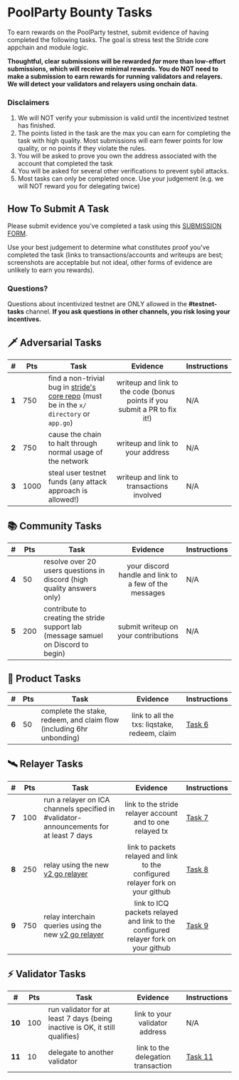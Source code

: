 # PoolParty Bounty Tasks

To earn rewards on the PoolParty testnet, submit evidence of having completed the following tasks. The goal is stress test the Stride core appchain and module logic. 

**Thoughtful, clear submissions will be rewarded ***far*** more than low-effort submissions, which will receive minimal rewards. You do NOT need to make a submission to earn rewards for running validators and relayers. We will detect your validators and relayers using onchain data.**


### Disclaimers
1. We will NOT verify your submission is valid until the incentivized testnet has finished.
2. The points listed in the task are the max you can earn for completing the task with high quality. Most submissions will earn fewer points for low quality, or no points if they violate the rules.
3. You will be asked to prove you own the address associated with the account that completed the task
4. You will be asked for several other verifications to prevent sybil attacks. 
5. Most tasks can only be completed once. Use your judgement (e.g. we will NOT reward you for delegating twice)
## How To Submit A Task
Please submit evidence you've completed a task using this [SUBMISSION FORM](https://forms.gle/urhJDEkqfMM9h1367).

Use your best judgement to determine what constitutes proof you've completed the task (links to transactions/accounts and writeups are best; screenshots are acceptable but not ideal, other forms of evidence are unlikely to earn you rewards).  

### Questions?
Questions about incentivized testnet are ONLY allowed in the **#testnet-tasks** channel. **If you ask questions in other channels, you risk losing your incentives.**


## 🗡️ Adversarial Tasks
| #     | Pts  |  Task                                                                                                                             | Evidence                                                                  | Instructions |
| ----- | ---- | --------------------------------------------------------------------------------------------------------------------------------- |:-------------:                                                            | ------------ |
| **1** | 750  | find a non-trivial bug in [stride's core repo](https://github.com/Stride-Labs/stride) (must be in the `x/ directory` or `app.go`) | writeup and link to the code (bonus points if you submit a PR to fix it!) | N/A          |    
| **2** | 750  | cause the chain to halt through normal usage of the network                                                                       | writeup and link to your address                                          | N/A          |  
| **3** | 1000 | steal user testnet funds (any attack approach is allowed!)                                                                        | writeup and link to transactions involved                                 | N/A          |  


## 📚 Community Tasks
| #     | Pts |  Task                                                                              | Evidence                                               | Instructions |
| ----- | --- | ---------------------------------------------------------------------------------- |:------------------------------------------------------:| ------------ |
| **4** | 50  | resolve over 20 users questions in discord (high quality answers only)             | your discord handle and link to a few of the messages  | N/A          |
| **5** | 200 | contribute to creating the stride support lab (message samuel on Discord to begin) | submit writeup on your contributions                   | N/A          |

## 🌊 Product Tasks
| #     | Pts |  Task                                                                |                                     Evidence | Instructions      |
| ----- | --- | -------------------------------------------------------------------- |:--------------------------------------------:| ----------------- |
| **6** | 50  | complete the stake, redeem, and claim flow (including 6hr unbonding) | link to all the txs: liqstake, redeem, claim | [Task 6](./06.md) |

## 🛰  Relayer Tasks 

| #     | Pts |  Task                                                                                                             | Evidence                                                                           | Instructions      |
| ----- | --- | ----------------------------------------------------------------------------------------------------------------- |:----------------------------------------------------------------------------------:| ----------------- |
| **7** | 100 | run a relayer on ICA channels specified in #validator-announcements for at least 7 days                           | link to the stride relayer account and to one relayed tx                           | [Task 7](./07.md) |
| **8** | 250 | relay using the new [v2 go relayer](https://github.com/cosmos/relayer/releases/tag/v2.0.0-rc4)                    | link to packets relayed and link to the configured relayer fork on your github     | [Task 8](./08.md) |
| **9** | 750 | relay interchain queries using the new [v2 go relayer](https://github.com/cosmos/relayer/releases/tag/v2.0.0-rc4) | link to ICQ packets relayed and link to the configured relayer fork on your github | [Task 9](./09.md) |

## ⚡ Validator Tasks 

| #      | Pts |  Task                                                                        | Evidence                           | Instructions       |
| ------ | --- | ---------------------------------------------------------------------------- |:----------------------------------:| ------------------ |
| **10** | 100 | run validator for at least 7 days (being inactive is OK, it still qualifies) | link to your validator address     | N/A                |
| **11** | 10  | delegate to another validator                                                | link to the delegation transaction | [Task 11](./11.md) |
